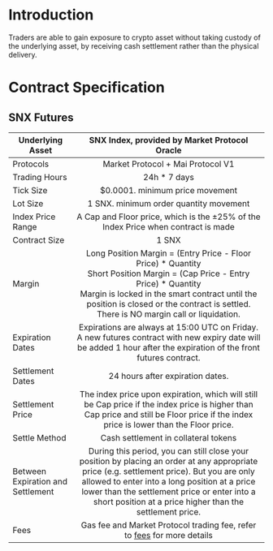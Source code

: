 # Introduction
Traders are able to gain exposure to crypto asset without taking custody of the underlying asset, by receiving cash settlement rather than the physical delivery.


# Contract Specification 

## SNX Futures

| Underlying Asset  | SNX Index, provided by Market Protocol Oracle         | 
| -------------            |:-------------: |
| Protocols                | Market Protocol + Mai Protocol V1 |
| Trading Hours            | 24h * 7 days         |  
| Tick Size                | $0.0001. minimum price movement |   
| Lot Size                 | 1 SNX. minimum order quantity movement |
| Index Price Range        |   A Cap and Floor price, which is the ±25% of the Index Price when contract is made       | 
| Contract Size            |      1 SNX         |   
| Margin                   |      Long Position Margin = (Entry Price - Floor Price) * Quantity<br/>Short Position Margin = (Cap Price - Entry Price) * Quantity<br/>Margin is locked in the smart contract until the position is closed or the contract is settled.<br/>There is NO margin call or liquidation.       |  
| Expiration Dates         |    Expirations are always at 15:00 UTC on Friday. A new futures contract with new expiry date will be added 1 hour after the expiration of the front futures contract.   |  
| Settlement Dates         |   24 hours after expiration dates.          |
| Settlement Price         |  The index price upon expiration, which will still be Cap price if the index price is higher than Cap price and still be Floor price if the index price is lower than the Floor price.            | 
| Settle Method            |   Cash settlement in collateral tokens      |  
| Between Expiration and Settlement | During this period, you can still close your position by placing an order at any appropriate price (e.g. settlement price). But you are only allowed to enter into a long position at a price lower than the settlement price or enter into a short position at a price higher than the settlement price. |
| Fees                     |   Gas fee and Market Protocol trading fee, refer to [fees](fees.md) for more details|   


